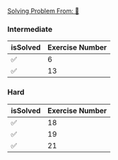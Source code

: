 [Solving Problem From: 📕](https://github.com/cblte/100-golang-exercises/)



### Intermediate

| isSolved | Exercise Number |
|----------|-----------------|
| ✅       | 6               |
| ✅       | 13              |


### Hard

| isSolved | Exercise Number |
|----------|-----------------|
| ✅       | 18             |
| ✅      | 19              |
| ✅      | 21              |



